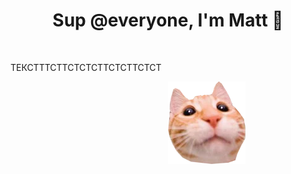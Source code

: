 <h1 align="center">Sup @everyone, I'm Matt 🤙</h1>
</br>
<div style="overflow: hidden;">
    <div style="float: left; width: 50%; padding-right: 15px;">
        <p>ТЕКСТТТСТТСТСТСТТСТСТТСТСТ</p>
    </div>
    <div style="float: right; width: 50%; padding-left: 15px;">
        <img src="src/sticker.png" alt="Logo">
    </div>
</div>

<!--
**mruax/mruax** is a ✨ _special_ ✨ repository because its `README.md` (this file) appears on your GitHub profile.

### Hi there 👋

Here are some ideas to get you started:

- 🔭 I’m currently working on ...
- 🌱 I’m currently learning ...
- 👯 I’m looking to collaborate on ...
- 🤔 I’m looking for help with ...
- 💬 Ask me about ...
- 📫 How to reach me: ...
- 😄 Pronouns: ...
- ⚡ Fun fact: ...
-->

